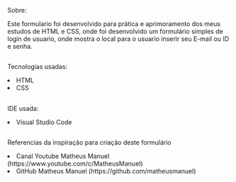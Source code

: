 Sobre:
<p>Este formulario foi desenvolvido para prática e aprimoramento dos meus estudos de HTML e CSS, onde foi desenvolvido um formulário simples de login de usuario, onde mostra o local para o usuario inserir seu E-mail ou ID e senha.</p>

<a href="https://rafamms013.github.io/Formulario/"></a>

##

Tecnologias usadas:
<li>HTML</li>
<li>CSS</li>

##

IDE usada:
<li>Visual Studio Code</li>

##

Referencias da inspiração para criação deste formulário
<li>Canal Youtube Matheus Manuel (https://www.youtube.com/c/MatheusManuel)</li>
<li>GitHub Matheus Manuel (https://github.com/matheusmanuel)</li>
